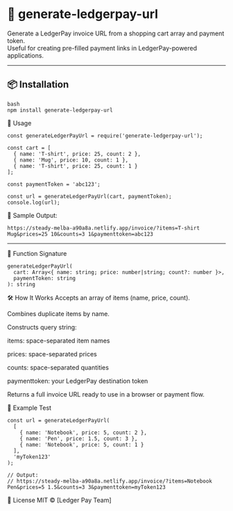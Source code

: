# 🧾 generate-ledgerpay-url

Generate a LedgerPay invoice URL from a shopping cart array and payment token.  
Useful for creating pre-filled payment links in LedgerPay-powered applications.

---

## 📦 Installation

```
bash
npm install generate-ledgerpay-url
```
🚀 Usage
```
const generateLedgerPayUrl = require('generate-ledgerpay-url');

const cart = [
  { name: 'T-shirt', price: 25, count: 2 },
  { name: 'Mug', price: 10, count: 1 },
  { name: 'T-shirt', price: 25, count: 1 }
];

const paymentToken = 'abc123';

const url = generateLedgerPayUrl(cart, paymentToken);
console.log(url);
```
🧾 Sample Output:
```
https://steady-melba-a90a8a.netlify.app/invoice/?items=T-shirt Mug&prices=25 10&counts=3 1&paymenttoken=abc123
```
---
🧠 Function Signature
```
generateLedgerPayUrl(
  cart: Array<{ name: string; price: number|string; count?: number }>,
  paymentToken: string
): string
```
🛠 How It Works
Accepts an array of items (name, price, count).

Combines duplicate items by name.

Constructs query string:

items: space-separated item names

prices: space-separated prices

counts: space-separated quantities

paymenttoken: your LedgerPay destination token

Returns a full invoice URL ready to use in a browser or payment flow.

🧪 Example Test
```
const url = generateLedgerPayUrl(
  [
    { name: 'Notebook', price: 5, count: 2 },
    { name: 'Pen', price: 1.5, count: 3 },
    { name: 'Notebook', price: 5, count: 1 }
  ],
  'myToken123'
);
```
```
// Output: 
// https://steady-melba-a90a8a.netlify.app/invoice/?items=Notebook Pen&prices=5 1.5&counts=3 3&paymenttoken=myToken123
```
📄 License
MIT © [Ledger Pay Team]